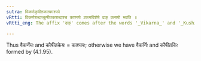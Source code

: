 ```yaml
---
sutra: विकर्णकुषीतकात्काश्यपे
vRtti: विकर्णशब्दात्कुषीतकशब्दाश्च काश्यपे ऽपत्यविशेषे ढक् प्रत्ययो भवति ॥
vRtti_eng: The affix 'ढक्' comes after the words '_Vikarna_' and '_Kushita_', when they mean the descendants of _Kasyapa_.

---
```

Thus वैकर्णेयः and कौषीतकेयः = काश्यपः; otherwise we have वैकर्णिः and कौषीतकिः formed by (4.1.95).